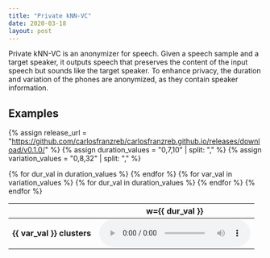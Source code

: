```yaml
---
title: "Private kNN-VC"
date: 2020-03-18
layout: post
---
```


Private kNN-VC is an anonymizer for speech.
Given a speech sample and a target speaker, it outputs speech that preserves the content of the input speech but sounds like the target speaker.
To enhance privacy, the duration and variation of the phones are anonymized, as they contain speaker information.

## Examples

{% assign release_url = "https://github.com/carlosfranzreb/carlosfranzreb.github.io/releases/download/v0.1.0/" %}
{% assign duration_values = "0,7,10" | split: "," %}
{% assign variation_values = "0,8,32" | split: "," %}

<table>
    <thead>
        <tr>
            <th></th>
            {% for dur_val in duration_values %}
                <th>w={{ dur_val }}</th>
            {% endfor %}
        </tr>
    </thead>
    <tbody>
        {% for var_val in variation_values %}
            <tr>
                <td><b>{{ var_val }} clusters</b></td>
                {% for dur_val in duration_values %}
                    <td>
                        <audio controls preload>
                            <source src="{{ release_url }}{{ dur_val }}-{{ var_val }}_1089-134686-0000_0.flac" type="audio/flac">
                        </audio>
                    </td>
                {% endfor %}
            </tr>
        {% endfor %}
    </tbody>
</table>